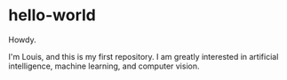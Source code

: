 # hello-world

Howdy.

I'm Louis, and this is my first repository. I am greatly interested in artificial intelligence, machine learning, and computer vision.
